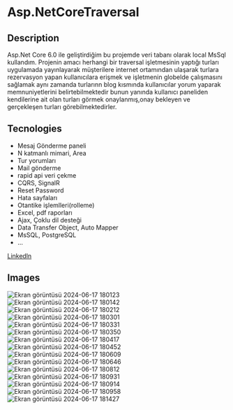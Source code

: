 # Asp.NetCoreTraversal

## Description <br/>
Asp.Net Core 6.0 ile geliştirdiğim bu projemde veri tabanı olarak local MsSql kullandım.
Projenin amacı herhangi bir traversal işletmesinin yaptığı turları uygulamada yayınlayarak müşterilere internet ortamından 
ulaşarak turlara rezervasyon yapan kullanıcılara erişmek ve işletmenin globelde çalışmasını sağlamak
aynı zamanda turlarınn blog kısmında kullanıcılar yorum yaparak memnuniyetlerini belirtebilmektedir bunun yanında kullanıcı paneliden 
kendilerine ait olan turları görmek onaylanmış,onay bekleyen ve gerçekleşen turları görebilmektedirler.

## Tecnologies <br/>
+ Mesaj Gönderme paneli
+ N katmanlı mimari, Area
+ Tur yorumları
+ Mail gönderme 
+ rapid api veri çekme 
+ CQRS, SignalR
+ Reset Password
+ Hata sayfaları
+ Otantike işlemlleri(rolleme)
+ Excel, pdf raporları
+ Ajax, Çoklu dil desteği 
+ Data Transfer Object, Auto Mapper
+ MsSQL, PostgreSQL
+ ...


[Linkedln](https://www.linkedin.com/feed/update/urn:li:activity:7101604341022662656/)

## Images <br/>
![Ekran görüntüsü 2024-06-17 180123](https://github.com/Tunc4532/Asp.NetCoreTraversal/assets/121084967/3598af59-a3fa-43e7-8720-6b8ccc661686)
![Ekran görüntüsü 2024-06-17 180142](https://github.com/Tunc4532/Asp.NetCoreTraversal/assets/121084967/cb0c6305-6165-4fed-83de-89e4251adac3)
![Ekran görüntüsü 2024-06-17 180212](https://github.com/Tunc4532/Asp.NetCoreTraversal/assets/121084967/694de7eb-c589-4bcd-8a19-c16074241545)
![Ekran görüntüsü 2024-06-17 180301](https://github.com/Tunc4532/Asp.NetCoreTraversal/assets/121084967/1225c73a-9c93-4a28-800e-6b5fa3d68530)
![Ekran görüntüsü 2024-06-17 180331](https://github.com/Tunc4532/Asp.NetCoreTraversal/assets/121084967/179047c6-2033-48d7-b3ed-3f5eaef5d780)
![Ekran görüntüsü 2024-06-17 180350](https://github.com/Tunc4532/Asp.NetCoreTraversal/assets/121084967/f8e02ffb-b96e-4794-9134-d9c3b9e75922)
![Ekran görüntüsü 2024-06-17 180417](https://github.com/Tunc4532/Asp.NetCoreTraversal/assets/121084967/71e82744-df2f-490d-acc2-b1ec4f887036)
![Ekran görüntüsü 2024-06-17 180452](https://github.com/Tunc4532/Asp.NetCoreTraversal/assets/121084967/566b728a-1a8f-4f0d-8872-7dacc98851b4)
![Ekran görüntüsü 2024-06-17 180609](https://github.com/Tunc4532/Asp.NetCoreTraversal/assets/121084967/c8182c69-f52b-4cdc-a55b-ca10bda40e33)
![Ekran görüntüsü 2024-06-17 180646](https://github.com/Tunc4532/Asp.NetCoreTraversal/assets/121084967/28159560-5d48-4bf4-9304-5f142169a01b)
![Ekran görüntüsü 2024-06-17 180812](https://github.com/Tunc4532/Asp.NetCoreTraversal/assets/121084967/88757694-75d1-487a-b9f5-e8e450c8a46a)
![Ekran görüntüsü 2024-06-17 180931](https://github.com/Tunc4532/Asp.NetCoreTraversal/assets/121084967/d7861d6a-d239-4362-9461-a7c897845950)
![Ekran görüntüsü 2024-06-17 180914](https://github.com/Tunc4532/Asp.NetCoreTraversal/assets/121084967/dbe4dee5-2359-4c37-89ff-10aa72cc1064)
![Ekran görüntüsü 2024-06-17 180958](https://github.com/Tunc4532/Asp.NetCoreTraversal/assets/121084967/3266a6f4-3ff7-401d-b375-06c585b1d55a)
![Ekran görüntüsü 2024-06-17 181427](https://github.com/Tunc4532/Asp.NetCoreTraversal/assets/121084967/f96ba0f7-7bf4-48e3-8e4d-1b5f60216716)








